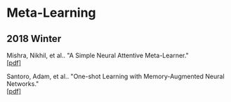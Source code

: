 # Meta-Learning

## 2018 Winter
Mishra, Nikhil, et al.. "A Simple Neural Attentive Meta-Learner."
</br>[[pdf]](https://arxiv.org/pdf/1707.03141.pdf)

Santoro, Adam, et al.. "One-shot Learning with Memory-Augmented Neural Networks."
</br>[[pdf]](https://arxiv.org/pdf/1605.06065.pdf)
